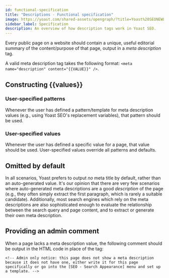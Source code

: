 ```yaml
---
id: functional-specification
title: "Descriptions - Functional specification"
image: https://yoast.com/shared-assets/opengraph/?title=Yoast%20SEONEWLINEMeta%20descriptions:NEWLINEFunctional%20specification
sidebar_label: Specification
description: An overview of how description tags work in Yoast SEO.
---
```


Every public page on a website should contain a unique, useful editorial summary of the content/purpose of that page, output in a _meta description_ tag.

A valid meta description tag takes the following format: `<meta name="description" content="{{VALUE}}" />`.

## Constructing {{values}}

### User-specified patterns
Whenever the user has defined a pattern/template for meta description values (e.g., using Yoast SEO's replacement variables), that pattern should be used.

### User-specified values
Whenever the user has defined a specific value for a page, that value should be used.
User-specified values override all patterns and defaults.

## Omitted by default
In all scenarios, Yoast prefers to output _no_ meta title by default, rather than an auto-generated value. It's our opinion that there are very few scenarios where auto-generated meta descriptions are a good _description_ of the page (e.g., they often simply extract the first paragraph, which is rarely a suitable candidate). Additionally, most search engines which rely on the meta descriptions are also sophisticated enough to evaluate the relationship between the search query and page content, and to extract or generate their own meta description.

## Providing an admin comment
When a page lacks a meta description value, the following comment should be output in the HTML code in place of the tag:

```<!-- Admin only notice: this page does not show a meta description because it does not have one, either write it for this page specifically or go into the [SEO - Search Appearance] menu and set up a template. -->```
